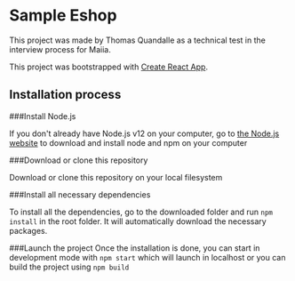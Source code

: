 # Sample Eshop

This project was made by Thomas Quandalle as a technical test in the interview process for Maiia.

This project was bootstrapped with [Create React App](https://github.com/facebook/create-react-app).

## Installation process

###Install Node.js

If you don't already have Node.js v12 on your computer, go to [the Node.js website](https://nodejs.org/en/download/) to
download and install node and npm on your computer

###Download or clone this repository

Download or clone this repository on your local filesystem

###Install all necessary dependencies

To install all the dependencies, go to the downloaded folder and run ```npm install``` in the root folder. It will 
automatically download the necessary packages.

###Launch the project
Once the installation is done, you can start in development mode with ```npm start``` which will launch in localhost or 
you can build the project using ```npm build```

